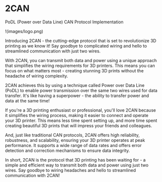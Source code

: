 # 2CAN
PoDL (Power over Data Line) CAN Protocol Implementation


!(images/logo.png)

Introducing 2CAN - the cutting-edge protocol that is set to revolutionize 3D printing as we know it! Say goodbye to complicated wiring and hello to streamlined communication with just two wires.

With 2CAN, you can transmit both data and power using a unique approach that simplifies the wiring requirements for 3D printers. This means you can focus on what matters most - creating stunning 3D prints without the headache of wiring complexity.

2CAN achieves this by using a technique called Power over Data Line (PoDL) to enable power transmission over the same two wires used for data transfer. It's like having a superpower - the ability to transfer power and data at the same time!

If you're a 3D printing enthusiast or professional, you'll love 2CAN because it simplifies the wiring process, making it easier to connect and operate your 3D printer. This means less time spent setting up, and more time spent creating beautiful 3D prints that will impress your friends and colleagues.

And, just like traditional CAN protocols, 2CAN offers high reliability, robustness, and scalability, ensuring your 3D printer operates at peak performance. It supports a wide range of data rates and offers error detection and correction mechanisms to ensure data integrity.

In short, 2CAN is the protocol that 3D printing has been waiting for - a simple and efficient way to transmit both data and power using just two wires. Say goodbye to wiring headaches and hello to streamlined communication with 2CAN!
